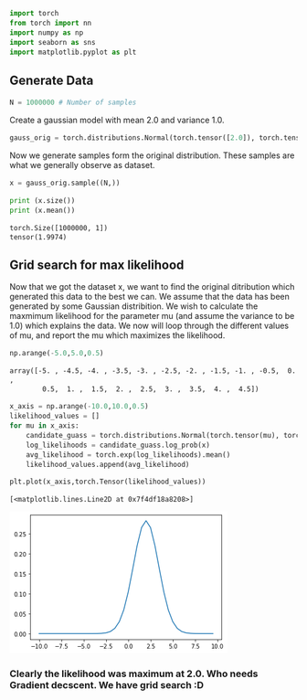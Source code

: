 ```python
import torch
from torch import nn
import numpy as np
import seaborn as sns
import matplotlib.pyplot as plt
```

## Generate Data


```python
N = 1000000 # Number of samples
```

Create a gaussian model with mean 2.0 and variance 1.0.


```python
gauss_orig = torch.distributions.Normal(torch.tensor([2.0]), torch.tensor([1.0]))
```

Now we generate samples form the original distribution. These samples are what we generally observe as dataset. 


```python
x = gauss_orig.sample((N,))
```


```python
print (x.size())
print (x.mean())
```

    torch.Size([1000000, 1])
    tensor(1.9974)


## Grid search for max likelihood

Now that we got the dataset x, we want to find the original ditribution which generated this data to the best we can. We assume that the data has been generated by some Gaussian distribition. We wish to calculate the maxmimum likelihood for the parameter mu (and assume the variance to be 1.0) which explains the data. We now will loop through the different values of mu, and report the mu which maximizes the likelihood.


```python
np.arange(-5.0,5.0,0.5)
```




    array([-5. , -4.5, -4. , -3.5, -3. , -2.5, -2. , -1.5, -1. , -0.5,  0. ,
            0.5,  1. ,  1.5,  2. ,  2.5,  3. ,  3.5,  4. ,  4.5])




```python
x_axis = np.arange(-10.0,10.0,0.5)
likelihood_values = []
for mu in x_axis:
    candidate_guass = torch.distributions.Normal(torch.tensor(mu), torch.tensor([1.0])) # Create the model 
    log_likelihoods = candidate_guass.log_prob(x)
    avg_likelihood = torch.exp(log_likelihoods).mean()
    likelihood_values.append(avg_likelihood)
```


```python
plt.plot(x_axis,torch.Tensor(likelihood_values))
```




    [<matplotlib.lines.Line2D at 0x7f4df18a8208>]




    
![png](imgs/output_12_1.png)
    


### Clearly the likelihood was maximum at 2.0. Who needs Gradient decscent. We have grid search :D


```python

```

